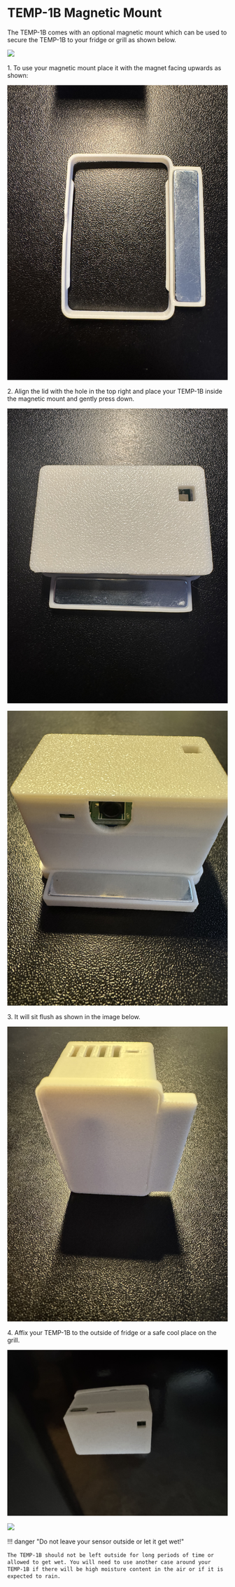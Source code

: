 # TEMP-1B Magnetic Mount

The TEMP-1B comes with an optional magnetic mount which can be used to secure the TEMP-1B to your fridge or grill as shown below.

![](assets/temp1b-magnetic-mount-proper-mounting-explained-resized.png)

1\. To use your magnetic mount place it with the magnet facing upwards as shown:

![](assets/temp1b-magnetic-mount-pic-1.jpg)

2\. Align the lid with the hole in the top right and place your TEMP-1B inside the magnetic mount and gently press down.

![](assets/temp1b-magnetic-mount-installed-pic-1.jpg)

![](assets/temp1b-magnetic-mount-installed-pic-2.jpg)

3\. It will sit flush as shown in the image below.

![](assets/temp1b-magnetic-mount-installed-pic-3-1.jpg)

4\. Affix your TEMP-1B to the outside of fridge or a safe cool place on the grill.

![](assets/temp1b-magnetic-mount-safe-outside-fridge-mounting.jpg)

![](assets/temp1b-magnetic-mount-safe-grill-mounting.jpg)

!!! danger "Do not leave your sensor outside or let it get wet!"

    The TEMP-1B should not be left outside for long periods of time or allowed to get wet. You will need to use another case around your TEMP-1B if there will be high moisture content in the air or if it is expected to rain.